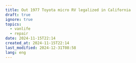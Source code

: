 ```yaml
---
title: Out 1977 Toyota micro RV legalized in California
draft: true
ignore: true
topics:
  - vanlife
  - repair
date: 2024-11-15T22:14
created_at: 2024-11-15T22:14
last_modified: 2024-12-31T08:58
lang: eng
---
```

